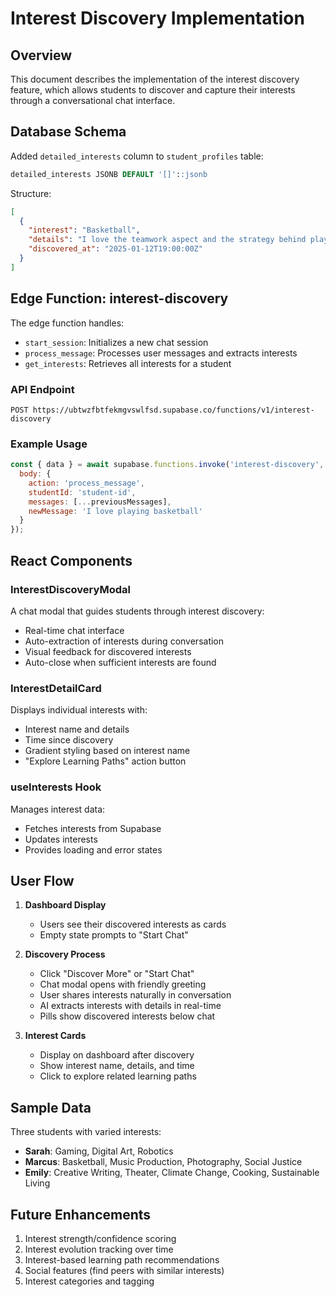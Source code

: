 # Interest Discovery Implementation

## Overview
This document describes the implementation of the interest discovery feature, which allows students to discover and capture their interests through a conversational chat interface.

## Database Schema
Added `detailed_interests` column to `student_profiles` table:
```sql
detailed_interests JSONB DEFAULT '[]'::jsonb
```

Structure:
```json
[
  {
    "interest": "Basketball",
    "details": "I love the teamwork aspect and the strategy behind plays",
    "discovered_at": "2025-01-12T19:00:00Z"
  }
]
```

## Edge Function: interest-discovery

The edge function handles:
- `start_session`: Initializes a new chat session
- `process_message`: Processes user messages and extracts interests
- `get_interests`: Retrieves all interests for a student

### API Endpoint
```
POST https://ubtwzfbtfekmgvswlfsd.supabase.co/functions/v1/interest-discovery
```

### Example Usage
```javascript
const { data } = await supabase.functions.invoke('interest-discovery', {
  body: { 
    action: 'process_message', 
    studentId: 'student-id',
    messages: [...previousMessages],
    newMessage: 'I love playing basketball'
  }
});
```

## React Components

### InterestDiscoveryModal
A chat modal that guides students through interest discovery:
- Real-time chat interface
- Auto-extraction of interests during conversation
- Visual feedback for discovered interests
- Auto-close when sufficient interests are found

### InterestDetailCard
Displays individual interests with:
- Interest name and details
- Time since discovery
- Gradient styling based on interest name
- "Explore Learning Paths" action button

### useInterests Hook
Manages interest data:
- Fetches interests from Supabase
- Updates interests
- Provides loading and error states

## User Flow

1. **Dashboard Display**
   - Users see their discovered interests as cards
   - Empty state prompts to "Start Chat"

2. **Discovery Process**
   - Click "Discover More" or "Start Chat"
   - Chat modal opens with friendly greeting
   - User shares interests naturally in conversation
   - AI extracts interests with details in real-time
   - Pills show discovered interests below chat

3. **Interest Cards**
   - Display on dashboard after discovery
   - Show interest name, details, and time
   - Click to explore related learning paths

## Sample Data
Three students with varied interests:
- **Sarah**: Gaming, Digital Art, Robotics
- **Marcus**: Basketball, Music Production, Photography, Social Justice  
- **Emily**: Creative Writing, Theater, Climate Change, Cooking, Sustainable Living

## Future Enhancements
1. Interest strength/confidence scoring
2. Interest evolution tracking over time
3. Interest-based learning path recommendations
4. Social features (find peers with similar interests)
5. Interest categories and tagging 